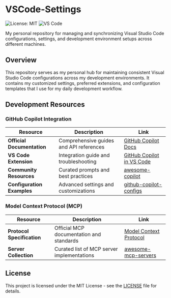 # VSCode-Settings

![License: MIT](https://img.shields.io/badge/License-MIT-yellow.svg) ![VS Code](https://img.shields.io/badge/Editor-VSCode-blue.svg)

My personal repository for managing and synchronizing Visual Studio Code configurations, settings, and development environment setups across different machines.

## Overview

This repository serves as my personal hub for maintaining consistent Visual Studio Code configurations across my development environments. It contains my customized settings, preferred extensions, and configuration templates that I use for my daily development workflow.

## Development Resources

### GitHub Copilot Integration

| Resource | Description | Link |
|----------|-------------|------|
| **Official Documentation** | Comprehensive guides and API references | [GitHub Copilot Docs](https://docs.github.com/en/copilot) |
| **VS Code Extension** | Integration guide and troubleshooting | [GitHub Copilot in VS Code](https://code.visualstudio.com/docs/editor/github-copilot) |
| **Community Resources** | Curated prompts and best practices | [awesome-copilot](https://github.com/github/awesome-copilot) |
| **Configuration Examples** | Advanced settings and customizations | [github-copilot-configs](https://github.com/doggy8088/github-copilot-configs) |

### Model Context Protocol (MCP)

| Resource | Description | Link |
|----------|-------------|------|
| **Protocol Specification** | Official MCP documentation and standards | [Model Context Protocol](https://modelcontextprotocol.io/) |
| **Server Collection** | Curated list of MCP server implementations | [awesome-mcp-servers](https://github.com/punkpeye/awesome-mcp-servers) |

## License

This project is licensed under the MIT License - see the [LICENSE](LICENSE) file for details.